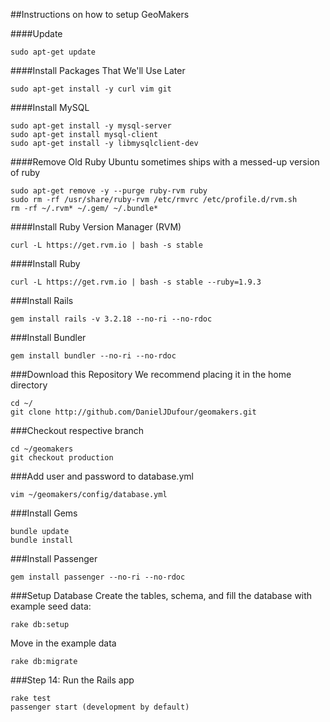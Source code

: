 ##Instructions on how to setup GeoMakers

####Update
```
sudo apt-get update
```


####Install Packages That We'll Use Later
```
sudo apt-get install -y curl vim git
```


####Install MySQL
```
sudo apt-get install -y mysql-server
sudo apt-get install mysql-client
sudo apt-get install -y libmysqlclient-dev
```


####Remove Old Ruby
Ubuntu sometimes ships with a messed-up version of ruby
```
sudo apt-get remove -y --purge ruby-rvm ruby
sudo rm -rf /usr/share/ruby-rvm /etc/rmvrc /etc/profile.d/rvm.sh
rm -rf ~/.rvm* ~/.gem/ ~/.bundle*
```


####Install Ruby Version Manager (RVM)
```
curl -L https://get.rvm.io | bash -s stable
```


####Install Ruby
```
curl -L https://get.rvm.io | bash -s stable --ruby=1.9.3
```

###Install Rails
```
gem install rails -v 3.2.18 --no-ri --no-rdoc
```


###Install Bundler
```
gem install bundler --no-ri --no-rdoc
```


###Download this Repository
We recommend placing it in the home directory
```
cd ~/
git clone http://github.com/DanielJDufour/geomakers.git
```


###Checkout respective branch
```
cd ~/geomakers
git checkout production
```


###Add user and password to database.yml
```
vim ~/geomakers/config/database.yml
```


###Install Gems
```
bundle update
bundle install
```


###Install Passenger
```
gem install passenger --no-ri --no-rdoc
```

###Setup Database
Create the tables, schema, and fill the database with example seed data:
```
rake db:setup
```
Move in the example data
```
rake db:migrate
```


###Step 14: Run the Rails app
```
rake test
passenger start (development by default)
```
